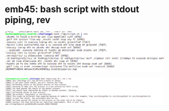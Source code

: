 # emb45: bash script with stdout piping, rev

![](<../.gitbook/assets/image (160).png>)

![](<../.gitbook/assets/image (205).png>)

